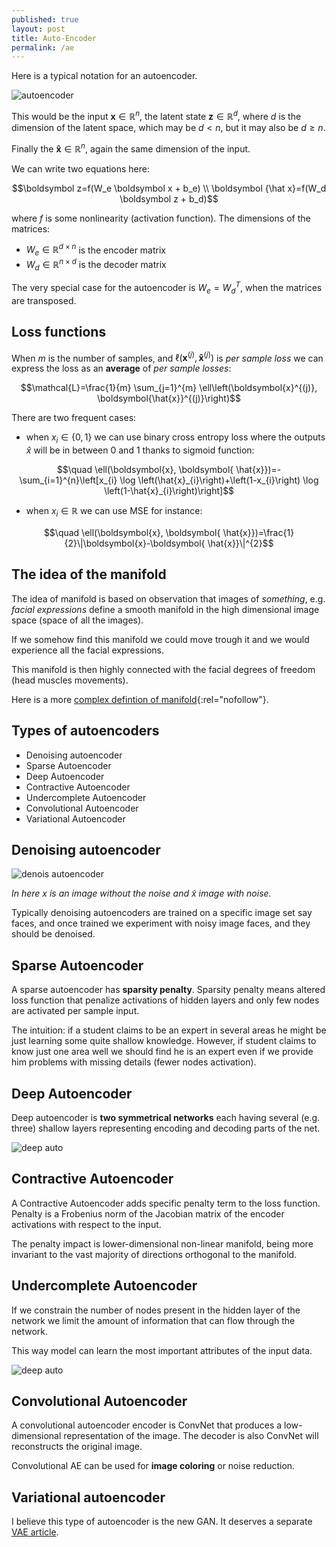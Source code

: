 ```yaml
---
published: true
layout: post
title: Auto-Encoder
permalink: /ae
---
```


Here is a typical notation for an autoencoder.

![autoencoder](/images/2021/04/ae.png)

This would be the input $\boldsymbol x \in \mathbb R^n$, the latent state $\boldsymbol z \in \mathbb R^d$, where $d$ is the dimension of the latent space, which may be $d \lt n$, but it may also be $d \ge n$.

Finally the $\boldsymbol {\hat x} \in \mathbb R^n$, again the same dimension of the input. 

We can write two equations here:

$$\boldsymbol z=f(W_e \boldsymbol x + b_e) \\ \boldsymbol {\hat x}=f(W_d \boldsymbol z + b_d)$$

where $f$ is some nonlinearity (activation function).
The dimensions of the matrices:

* $W_e \in \mathbb R^{d \times n}$ is the encoder matrix
* $W_d \in \mathbb R^{n \times d}$ is the decoder matrix


The very special case for the autoencoder is $W_e = W_d^T,$ when the matrices are transposed.

## Loss functions

When $m$ is the number of samples, and $\ell(\boldsymbol{x}^{(j)}, \boldsymbol{ \hat x}^{(j)} )$ is _per sample loss_ we can express the loss as an **average** of _per sample losses_:

$$\mathcal{L}=\frac{1}{m} \sum_{j=1}^{m} \ell\left(\boldsymbol{x}^{(j)}, \boldsymbol{\hat{x}}^{(j)}\right)$$

There are two frequent cases:

* when  $x_i \in \{ 0,1 \}$ we can use binary cross entropy loss where the outputs $\hat x$ will be in between 0 and 1 thanks to sigmoid function:
 
$$\quad \ell(\boldsymbol{x}, \boldsymbol{ \hat{x}})=-\sum_{i=1}^{n}\left[x_{i} \log \left(\hat{x}_{i}\right)+\left(1-x_{i}\right) \log \left(1-\hat{x}_{i}\right)\right]$$

* when $x_i \in \mathbb R$ we can use MSE for instance:

$$\quad \ell(\boldsymbol{x}, \boldsymbol{ \hat{x}})=\frac{1}{2}\|\boldsymbol{x}-\boldsymbol{ \hat{x}}\|^{2}$$

## The idea of the manifold

The idea of manifold is based on observation that  images of *something*, e.g. _facial expressions_ define a smooth manifold in the high dimensional image space (space of all the images).

If we somehow find this manifold we could move trough it and we would experience all the facial expressions.

This manifold is then highly connected with the facial degrees of freedom (head muscles movements).

Here is a more [complex defintion of manifold](https://en.wikipedia.org/wiki/Manifold){:rel="nofollow"}.

## Types of autoencoders

* Denoising autoencoder
* Sparse Autoencoder
* Deep Autoencoder
* Contractive Autoencoder
* Undercomplete Autoencoder
* Convolutional Autoencoder
* Variational Autoencoder

## Denoising autoencoder

![denois autoencoder](/images/2021/04/denoising-ae.png)

_In here $x$ is an image without the noise and $\tilde x$ image with noise._

Typically denoising autoencoders are trained on a specific image set say faces, and once trained we experiment with noisy image faces, and they should be denoised.

## Sparse Autoencoder

A sparse autoencoder has **sparsity penalty**. Sparsity penalty means altered loss function that penalize activations of hidden layers and only few nodes are activated per sample input.

The intuition: if a student claims to be an expert in several areas he might be just learning some quite shallow knowledge. However, if student claims to know just one area well we should find he is an expert even if we provide him problems with missing details (fewer nodes activation).


## Deep Autoencoder

Deep autoencoder is **two symmetrical networks** each having several (e.g. three) shallow layers representing encoding and decoding parts of the net.

![deep auto](/images/2021/04/deepautoencoder.png)

## Contractive Autoencoder

A Contractive Autoencoder adds specific penalty term to the loss function. Penalty is a Frobenius norm of the Jacobian matrix of the encoder activations with respect to the input.

The penalty impact is lower-dimensional non-linear manifold, being more invariant to the vast majority of directions orthogonal to the manifold.

## Undercomplete Autoencoder

If we constrain the number of nodes present in the hidden layer of the network we limit the amount of information that can flow through the network. 

This way model can learn the most important attributes of the input data.

![deep auto](/images/2021/04/undercomplete-autoencoder.png)


## Convolutional Autoencoder

A convolutional autoencoder encoder is ConvNet that produces a low-dimensional representation of the image. The decoder is also ConvNet will reconstructs the original image.

Convolutional AE can be used for **image coloring** or noise reduction.

## Variational autoencoder

I believe this type of autoencoder is the new GAN. It deserves a separate [VAE article](/vae).



